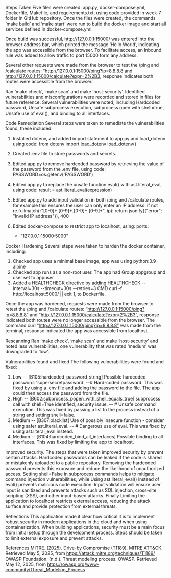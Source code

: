 Steps Taken
Five files were created: app.py, docker-compose.yml, Dockerfile, Makefile,  and requirements.txt, using code provided in week-7 folder in GitHub repository. Once the files were created, the commands ‘make build’ and ‘make start’ were run to build the docker image and start all services defined in docker-compose.yml. 

Once build was successful, http://127.0.0.1:15000/ was entered into the browser address bar, which printed the message ‘Hello World’, indicating the app was accessible from the browser. To facilitate access, an Inbound rule was added to allow traffic to port 15000 form any address.

Several other requests were made from the browser to test the /ping and /calculate routes: “http://127.0.0.1:15000/ping?ip=8.8.8.8 and http://127.0.0.1:15000/calculate?expr=2%2B3, response indicates both routes were accessible from the browser. 

Ran ‘make check’, ‘make scan’ and make ‘host-security’. Identified vulnerabilities and misconfigurations were recorded and stored in files for future reference. 
Several vulnerabilities were noted, including Hardcoded password, Unsafe subprocess execution, subprocess open with shell=true, Unsafe use of eval(), and binding to all interfaces. 

Code Remediation
Several steps were taken to remediate the vulnerabilities found, these included:
1.	Installed dotenv, and added import statement to app.py and load_dotenv using code:
from dotenv import load_dotenv
load_dotenv()

2.	Created .env file to store passwords and secrets.

3.	Edited app.py to remove hardcoded password by retrieving the value of the password from the .env file, using code:
PASSWORD=os.getenv('PASSWORD')

4.	Edited app.py to replace the unsafe function eval() with ast.literal_eval, using code: 
 result = ast.literal_eval(expression)

5.	Edited app.py to add input validation in both /ping and /calculate routes, for example this ensures the user can only enter an IP address: 
if not re.fullmatch(r"[0-9]+\.[0-9]+\.[0-9]+\.[0-9]+", ip):
    	return jsonify({"error": "Invalid IP address"}), 400

6.	Edited docker-compose to restrict app to localhost, using:
ports:
      - "127.0.0.1:15000:5000"



Docker Hardening
Several steps were taken to harden the docker container, including: 
1.	Checked app uses a minimal base image, app was using python:3.9-alpine
2.	Checked app runs as a non-root user. The app had Group appgroup and user set to appuser
3.	Added a HEALTHCHECK directive by adding HEALTHCHECK --interval=30s --timeout=30s --retries=3 CMD curl -f http://localhost:5000/ || exit 1, to Dockerfile.

Once the app was hardened, requests were made from the browser to retest the /ping and /calculate routes: “http://127.0.0.1:15000/ping?ip=8.8.8.8” and “http://127.0.0.1:15000/calculate?expr=2%2B3”, response indicated both routes were no longer accessible from the browser.
The command curl “http://127.0.0.1:15000/ping?ip=8.8.8.8” was made from the terminal, response indicated the app was accessible from localhost. 

Rescanning 
 Ran ‘make check’, ‘make scan’ and make ‘host-security’ and noted less vulnerabilities, one vulnerability that was rated ‘medium’ was downgraded to ‘low’.

Vulnerabilities found and fixed
The following vulnerabilities were found and fixed: 
1.	Low -- [B105:hardcoded_password_string] Possible hardcoded password: 'supersecretpassword' --# Hard-coded password. This was fixed by using a .env file and adding the password to the file. The app could then access the password from the file.
2.	High -- [B602:subprocess_popen_with_shell_equals_true] subprocess call with shell=True identified, security issue. --  # Unsafe command execution. This was fixed by passing a list to the process instead of a string and setting shell=false.
3.	Medium -- [B307:blacklist] Use of possibly insecure function - consider using safer ast.literal_eval. -- # Dangerous use of eval. This was fixed by using ast.literal_eval instead. 
4.	Medium -- [B104:hardcoded_bind_all_interfaces] Possible binding to all interfaces. This was fixed by limiting the app to localhost. 

Improved security.
The steps that were taken improved security by prevent certain attacks. Hardcoded passwords can be leaked if the code is shared or mistakenly uploaded to a public repository. Removing the hardcoded password prevents this exposure and reduce the likelihood of unauthorized access. Setting shell=False in subprocess commands helps to mitigate command injection vulnerabilities, while Using ast.literal_eval() instead of eval() prevents malicious code execution. Input validation will ensure user input is sanitized and prevents attacks such as SQL injection, cross-site scripting (XSS), and other input-based attacks. Finally Limiting the application to localhost restricts external access, reducing the attack surface and provide protection from external threats. 

Reflections
This application made it clear how critical it is to implement robust security in modern applications in the cloud and when using containerization. When building applications, security must be a main focus from initial setup through the development process. Steps should be taken to limit external exposure and prevent attacks.


References
MITRE. (2025). Drive-by Compromise (T1189). MITRE ATT&CK. Retrieved May 5, 2025, from https://attack.mitre.org/techniques/T1189/
OWASP Foundation. (n.d.). Threat modeling process. OWASP. Retrieved May 12, 2025, from https://owasp.org/www-community/Threat_Modeling_Process



